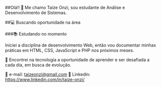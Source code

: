 ##Olá!! 👋 Me chamo Taíze Onzi, sou estudante de Análise e Desenvolvimento de Sistemas.

  ##💻 Buscando oportunidade na área


  ###📚 Estudando no momento

Iniciei a disciplina de desenvolvimento Web, então vou documentar minhas práticas em HTML, CSS, JavaScript e PHP nos próximos meses.

🌱 Encontrei na tecnologia a oportunidade de aprender e ser desafiada a cada dia, em busca de evolução.

📧 e-mail: taizeonzi@gmail.com
🔗 Linkedin: https://www.linkedin.com/in/taize-onzi/
